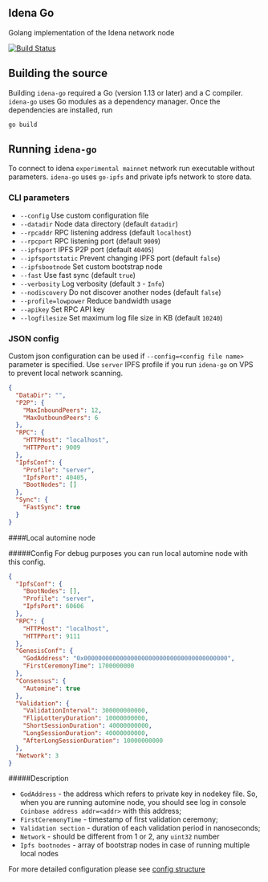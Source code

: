 ## Idena Go

Golang implementation of the Idena network node

[![Build Status](https://travis-ci.com/idena-network/idena-go.svg?branch=master)](https://travis-ci.com/idena-network/idena-go)

## Building the source

Building `idena-go` required a Go (version 1.13 or later) and a C compiler. `idena-go` uses Go modules as a dependency manager. 
Once the dependencies are installed, run

```shell
go build
```

## Running `idena-go`

To connect to idena `experimental mainnet` network run executable without parameters. `idena-go` uses `go-ipfs` and private ipfs network to store data.

### CLI parameters

* `--config` Use custom configuration file
* `--datadir` Node data directory (default `datadir`)
* `--rpcaddr` RPC listening address (default `localhost`)
* `--rpcport` RPC listening port (default `9009`)
* `--ipfsport` IPFS P2P port (default `40405`)
* `--ipfsportstatic` Prevent changing IPFS port (default `false`)
* `--ipfsbootnode` Set custom bootstrap node
* `--fast` Use fast sync (default `true`)
* `--verbosity` Log verbosity (default `3` - `Info`)
* `--nodiscovery` Do not discover another nodes (default `false`)
* `--profile=lowpower` Reduce bandwidth usage
* `--apikey` Set RPC API key
* `--logfilesize` Set maximum log file size in KB (default `10240`)



### JSON config


Custom json configuration can be used if `--config=<config file name>` parameter is specified. Use `server` IPFS profile if you run `idena-go` on VPS to prevent local network scanning.
```json
{
  "DataDir": "",
  "P2P": {
    "MaxInboundPeers": 12,
    "MaxOutboundPeers": 6
  },
  "RPC": {
    "HTTPHost": "localhost",
    "HTTPPort": 9009
  },
  "IpfsConf": {
    "Profile": "server",
    "IpfsPort": 40405,
    "BootNodes": []
  },
  "Sync": {
    "FastSync": true
  }
}
```

####Local automine node

#####Config
For debug purposes you can run local automine node with this config.

```json
{
  "IpfsConf": {
    "BootNodes": [],
    "Profile": "server",
    "IpfsPort": 60606
  },
  "RPC": {
    "HTTPHost": "localhost",
    "HTTPPort": 9111
  },
  "GenesisConf": {
    "GodAddress": "0x0000000000000000000000000000000000000000",
    "FirstCeremonyTime": 1700000000
  },
  "Consensus": {
    "Automine": true
  },
  "Validation": {
    "ValidationInterval": 300000000000,
    "FlipLotteryDuration": 10000000000,
    "ShortSessionDuration": 40000000000,
    "LongSessionDuration": 40000000000,
    "AfterLongSessionDuration": 10000000000
  },
  "Network": 3
}
```

#####Description

* `GodAddress` - the address which refers to private key in nodekey file. So, when you are running automine node, you should see log in console `Coinbase address addr=<addr>` with this address;
* `FirstCeremonyTime` - timestamp of first validation ceremony;
* `Validation section` - duration of each validation period in nanoseconds;
* `Network` - should be different from 1 or 2, any `uint32` number
* `Ipfs bootnodes` - array of bootstrap nodes in case of running multiple local nodes

For more detailed configuration please see [config structure](https://github.com/idena-network/idena-go/blob/master/config/config.go#L26)